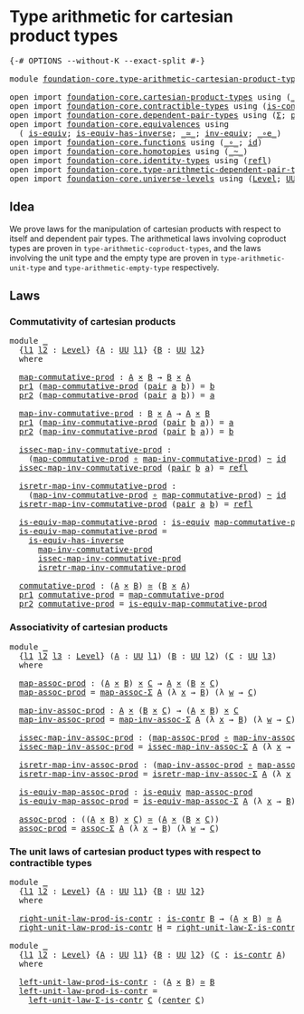 # Type arithmetic for cartesian product types

<pre class="Agda"><a id="56" class="Symbol">{-#</a> <a id="60" class="Keyword">OPTIONS</a> <a id="68" class="Pragma">--without-K</a> <a id="80" class="Pragma">--exact-split</a> <a id="94" class="Symbol">#-}</a>

<a id="99" class="Keyword">module</a> <a id="106" href="foundation-core.type-arithmetic-cartesian-product-types.html" class="Module">foundation-core.type-arithmetic-cartesian-product-types</a> <a id="162" class="Keyword">where</a>

<a id="169" class="Keyword">open</a> <a id="174" class="Keyword">import</a> <a id="181" href="foundation-core.cartesian-product-types.html" class="Module">foundation-core.cartesian-product-types</a> <a id="221" class="Keyword">using</a> <a id="227" class="Symbol">(</a><a id="228" href="foundation-core.cartesian-product-types.html#577" class="Function Operator">_×_</a><a id="231" class="Symbol">)</a>
<a id="233" class="Keyword">open</a> <a id="238" class="Keyword">import</a> <a id="245" href="foundation-core.contractible-types.html" class="Module">foundation-core.contractible-types</a> <a id="280" class="Keyword">using</a> <a id="286" class="Symbol">(</a><a id="287" href="foundation-core.contractible-types.html#992" class="Function">is-contr</a><a id="295" class="Symbol">;</a> <a id="297" href="foundation-core.contractible-types.html#1085" class="Function">center</a><a id="303" class="Symbol">)</a>
<a id="305" class="Keyword">open</a> <a id="310" class="Keyword">import</a> <a id="317" href="foundation-core.dependent-pair-types.html" class="Module">foundation-core.dependent-pair-types</a> <a id="354" class="Keyword">using</a> <a id="360" class="Symbol">(</a><a id="361" href="foundation-core.dependent-pair-types.html#502" class="Record">Σ</a><a id="362" class="Symbol">;</a> <a id="364" href="foundation-core.dependent-pair-types.html#575" class="InductiveConstructor">pair</a><a id="368" class="Symbol">;</a> <a id="370" href="foundation-core.dependent-pair-types.html#592" class="Field">pr1</a><a id="373" class="Symbol">;</a> <a id="375" href="foundation-core.dependent-pair-types.html#604" class="Field">pr2</a><a id="378" class="Symbol">)</a>
<a id="380" class="Keyword">open</a> <a id="385" class="Keyword">import</a> <a id="392" href="foundation-core.equivalences.html" class="Module">foundation-core.equivalences</a> <a id="421" class="Keyword">using</a>
  <a id="429" class="Symbol">(</a> <a id="431" href="foundation-core.equivalences.html#1542" class="Function">is-equiv</a><a id="439" class="Symbol">;</a> <a id="441" href="foundation-core.equivalences.html#2999" class="Function">is-equiv-has-inverse</a><a id="461" class="Symbol">;</a> <a id="463" href="foundation-core.equivalences.html#1607" class="Function Operator">_≃_</a><a id="466" class="Symbol">;</a> <a id="468" href="foundation-core.equivalences.html#5707" class="Function">inv-equiv</a><a id="477" class="Symbol">;</a> <a id="479" href="foundation-core.equivalences.html#7855" class="Function Operator">_∘e_</a><a id="483" class="Symbol">)</a>
<a id="485" class="Keyword">open</a> <a id="490" class="Keyword">import</a> <a id="497" href="foundation-core.functions.html" class="Module">foundation-core.functions</a> <a id="523" class="Keyword">using</a> <a id="529" class="Symbol">(</a><a id="530" href="foundation-core.functions.html#407" class="Function Operator">_∘_</a><a id="533" class="Symbol">;</a> <a id="535" href="foundation-core.functions.html#309" class="Function">id</a><a id="537" class="Symbol">)</a>
<a id="539" class="Keyword">open</a> <a id="544" class="Keyword">import</a> <a id="551" href="foundation-core.homotopies.html" class="Module">foundation-core.homotopies</a> <a id="578" class="Keyword">using</a> <a id="584" class="Symbol">(</a><a id="585" href="foundation-core.homotopies.html#545" class="Function Operator">_~_</a><a id="588" class="Symbol">)</a>
<a id="590" class="Keyword">open</a> <a id="595" class="Keyword">import</a> <a id="602" href="foundation-core.identity-types.html" class="Module">foundation-core.identity-types</a> <a id="633" class="Keyword">using</a> <a id="639" class="Symbol">(</a><a id="640" href="foundation-core.identity-types.html#1807" class="InductiveConstructor">refl</a><a id="644" class="Symbol">)</a>
<a id="646" class="Keyword">open</a> <a id="651" class="Keyword">import</a> <a id="658" href="foundation-core.type-arithmetic-dependent-pair-types.html" class="Module">foundation-core.type-arithmetic-dependent-pair-types</a>
<a id="711" class="Keyword">open</a> <a id="716" class="Keyword">import</a> <a id="723" href="foundation-core.universe-levels.html" class="Module">foundation-core.universe-levels</a> <a id="755" class="Keyword">using</a> <a id="761" class="Symbol">(</a><a id="762" href="Agda.Primitive.html#597" class="Postulate">Level</a><a id="767" class="Symbol">;</a> <a id="769" href="foundation-core.universe-levels.html#222" class="Primitive">UU</a><a id="771" class="Symbol">)</a>
</pre>
## Idea

We prove laws for the manipulation of cartesian products with respect to itself and dependent pair types. The arithmetical laws involving coproduct types are proven in `type-arithmetic-coproduct-types`, and the laws involving the unit type and the empty type are proven in `type-arithmetic-unit-type` and `type-arithmetic-empty-type` respectively.

## Laws

### Commutativity of cartesian products

<pre class="Agda"><a id="1194" class="Keyword">module</a> <a id="1201" href="foundation-core.type-arithmetic-cartesian-product-types.html#1201" class="Module">_</a>
  <a id="1205" class="Symbol">{</a><a id="1206" href="foundation-core.type-arithmetic-cartesian-product-types.html#1206" class="Bound">l1</a> <a id="1209" href="foundation-core.type-arithmetic-cartesian-product-types.html#1209" class="Bound">l2</a> <a id="1212" class="Symbol">:</a> <a id="1214" href="Agda.Primitive.html#597" class="Postulate">Level</a><a id="1219" class="Symbol">}</a> <a id="1221" class="Symbol">{</a><a id="1222" href="foundation-core.type-arithmetic-cartesian-product-types.html#1222" class="Bound">A</a> <a id="1224" class="Symbol">:</a> <a id="1226" href="foundation-core.universe-levels.html#222" class="Primitive">UU</a> <a id="1229" href="foundation-core.type-arithmetic-cartesian-product-types.html#1206" class="Bound">l1</a><a id="1231" class="Symbol">}</a> <a id="1233" class="Symbol">{</a><a id="1234" href="foundation-core.type-arithmetic-cartesian-product-types.html#1234" class="Bound">B</a> <a id="1236" class="Symbol">:</a> <a id="1238" href="foundation-core.universe-levels.html#222" class="Primitive">UU</a> <a id="1241" href="foundation-core.type-arithmetic-cartesian-product-types.html#1209" class="Bound">l2</a><a id="1243" class="Symbol">}</a>
  <a id="1247" class="Keyword">where</a>

  <a id="1256" href="foundation-core.type-arithmetic-cartesian-product-types.html#1256" class="Function">map-commutative-prod</a> <a id="1277" class="Symbol">:</a> <a id="1279" href="foundation-core.type-arithmetic-cartesian-product-types.html#1222" class="Bound">A</a> <a id="1281" href="foundation-core.cartesian-product-types.html#577" class="Function Operator">×</a> <a id="1283" href="foundation-core.type-arithmetic-cartesian-product-types.html#1234" class="Bound">B</a> <a id="1285" class="Symbol">→</a> <a id="1287" href="foundation-core.type-arithmetic-cartesian-product-types.html#1234" class="Bound">B</a> <a id="1289" href="foundation-core.cartesian-product-types.html#577" class="Function Operator">×</a> <a id="1291" href="foundation-core.type-arithmetic-cartesian-product-types.html#1222" class="Bound">A</a>
  <a id="1295" href="foundation-core.dependent-pair-types.html#592" class="Field">pr1</a> <a id="1299" class="Symbol">(</a><a id="1300" href="foundation-core.type-arithmetic-cartesian-product-types.html#1256" class="Function">map-commutative-prod</a> <a id="1321" class="Symbol">(</a><a id="1322" href="foundation-core.dependent-pair-types.html#575" class="InductiveConstructor">pair</a> <a id="1327" href="foundation-core.type-arithmetic-cartesian-product-types.html#1327" class="Bound">a</a> <a id="1329" href="foundation-core.type-arithmetic-cartesian-product-types.html#1329" class="Bound">b</a><a id="1330" class="Symbol">))</a> <a id="1333" class="Symbol">=</a> <a id="1335" href="foundation-core.type-arithmetic-cartesian-product-types.html#1329" class="Bound">b</a>
  <a id="1339" href="foundation-core.dependent-pair-types.html#604" class="Field">pr2</a> <a id="1343" class="Symbol">(</a><a id="1344" href="foundation-core.type-arithmetic-cartesian-product-types.html#1256" class="Function">map-commutative-prod</a> <a id="1365" class="Symbol">(</a><a id="1366" href="foundation-core.dependent-pair-types.html#575" class="InductiveConstructor">pair</a> <a id="1371" href="foundation-core.type-arithmetic-cartesian-product-types.html#1371" class="Bound">a</a> <a id="1373" href="foundation-core.type-arithmetic-cartesian-product-types.html#1373" class="Bound">b</a><a id="1374" class="Symbol">))</a> <a id="1377" class="Symbol">=</a> <a id="1379" href="foundation-core.type-arithmetic-cartesian-product-types.html#1371" class="Bound">a</a>
  
  <a id="1386" href="foundation-core.type-arithmetic-cartesian-product-types.html#1386" class="Function">map-inv-commutative-prod</a> <a id="1411" class="Symbol">:</a> <a id="1413" href="foundation-core.type-arithmetic-cartesian-product-types.html#1234" class="Bound">B</a> <a id="1415" href="foundation-core.cartesian-product-types.html#577" class="Function Operator">×</a> <a id="1417" href="foundation-core.type-arithmetic-cartesian-product-types.html#1222" class="Bound">A</a> <a id="1419" class="Symbol">→</a> <a id="1421" href="foundation-core.type-arithmetic-cartesian-product-types.html#1222" class="Bound">A</a> <a id="1423" href="foundation-core.cartesian-product-types.html#577" class="Function Operator">×</a> <a id="1425" href="foundation-core.type-arithmetic-cartesian-product-types.html#1234" class="Bound">B</a>
  <a id="1429" href="foundation-core.dependent-pair-types.html#592" class="Field">pr1</a> <a id="1433" class="Symbol">(</a><a id="1434" href="foundation-core.type-arithmetic-cartesian-product-types.html#1386" class="Function">map-inv-commutative-prod</a> <a id="1459" class="Symbol">(</a><a id="1460" href="foundation-core.dependent-pair-types.html#575" class="InductiveConstructor">pair</a> <a id="1465" href="foundation-core.type-arithmetic-cartesian-product-types.html#1465" class="Bound">b</a> <a id="1467" href="foundation-core.type-arithmetic-cartesian-product-types.html#1467" class="Bound">a</a><a id="1468" class="Symbol">))</a> <a id="1471" class="Symbol">=</a> <a id="1473" href="foundation-core.type-arithmetic-cartesian-product-types.html#1467" class="Bound">a</a>
  <a id="1477" href="foundation-core.dependent-pair-types.html#604" class="Field">pr2</a> <a id="1481" class="Symbol">(</a><a id="1482" href="foundation-core.type-arithmetic-cartesian-product-types.html#1386" class="Function">map-inv-commutative-prod</a> <a id="1507" class="Symbol">(</a><a id="1508" href="foundation-core.dependent-pair-types.html#575" class="InductiveConstructor">pair</a> <a id="1513" href="foundation-core.type-arithmetic-cartesian-product-types.html#1513" class="Bound">b</a> <a id="1515" href="foundation-core.type-arithmetic-cartesian-product-types.html#1515" class="Bound">a</a><a id="1516" class="Symbol">))</a> <a id="1519" class="Symbol">=</a> <a id="1521" href="foundation-core.type-arithmetic-cartesian-product-types.html#1513" class="Bound">b</a>

  <a id="1526" href="foundation-core.type-arithmetic-cartesian-product-types.html#1526" class="Function">issec-map-inv-commutative-prod</a> <a id="1557" class="Symbol">:</a>
    <a id="1563" class="Symbol">(</a><a id="1564" href="foundation-core.type-arithmetic-cartesian-product-types.html#1256" class="Function">map-commutative-prod</a> <a id="1585" href="foundation-core.functions.html#407" class="Function Operator">∘</a> <a id="1587" href="foundation-core.type-arithmetic-cartesian-product-types.html#1386" class="Function">map-inv-commutative-prod</a><a id="1611" class="Symbol">)</a> <a id="1613" href="foundation-core.homotopies.html#545" class="Function Operator">~</a> <a id="1615" href="foundation-core.functions.html#309" class="Function">id</a>
  <a id="1620" href="foundation-core.type-arithmetic-cartesian-product-types.html#1526" class="Function">issec-map-inv-commutative-prod</a> <a id="1651" class="Symbol">(</a><a id="1652" href="foundation-core.dependent-pair-types.html#575" class="InductiveConstructor">pair</a> <a id="1657" href="foundation-core.type-arithmetic-cartesian-product-types.html#1657" class="Bound">b</a> <a id="1659" href="foundation-core.type-arithmetic-cartesian-product-types.html#1659" class="Bound">a</a><a id="1660" class="Symbol">)</a> <a id="1662" class="Symbol">=</a> <a id="1664" href="foundation-core.identity-types.html#1807" class="InductiveConstructor">refl</a>

  <a id="1672" href="foundation-core.type-arithmetic-cartesian-product-types.html#1672" class="Function">isretr-map-inv-commutative-prod</a> <a id="1704" class="Symbol">:</a>
    <a id="1710" class="Symbol">(</a><a id="1711" href="foundation-core.type-arithmetic-cartesian-product-types.html#1386" class="Function">map-inv-commutative-prod</a> <a id="1736" href="foundation-core.functions.html#407" class="Function Operator">∘</a> <a id="1738" href="foundation-core.type-arithmetic-cartesian-product-types.html#1256" class="Function">map-commutative-prod</a><a id="1758" class="Symbol">)</a> <a id="1760" href="foundation-core.homotopies.html#545" class="Function Operator">~</a> <a id="1762" href="foundation-core.functions.html#309" class="Function">id</a>
  <a id="1767" href="foundation-core.type-arithmetic-cartesian-product-types.html#1672" class="Function">isretr-map-inv-commutative-prod</a> <a id="1799" class="Symbol">(</a><a id="1800" href="foundation-core.dependent-pair-types.html#575" class="InductiveConstructor">pair</a> <a id="1805" href="foundation-core.type-arithmetic-cartesian-product-types.html#1805" class="Bound">a</a> <a id="1807" href="foundation-core.type-arithmetic-cartesian-product-types.html#1807" class="Bound">b</a><a id="1808" class="Symbol">)</a> <a id="1810" class="Symbol">=</a> <a id="1812" href="foundation-core.identity-types.html#1807" class="InductiveConstructor">refl</a>

  <a id="1820" href="foundation-core.type-arithmetic-cartesian-product-types.html#1820" class="Function">is-equiv-map-commutative-prod</a> <a id="1850" class="Symbol">:</a> <a id="1852" href="foundation-core.equivalences.html#1542" class="Function">is-equiv</a> <a id="1861" href="foundation-core.type-arithmetic-cartesian-product-types.html#1256" class="Function">map-commutative-prod</a>
  <a id="1884" href="foundation-core.type-arithmetic-cartesian-product-types.html#1820" class="Function">is-equiv-map-commutative-prod</a> <a id="1914" class="Symbol">=</a>
    <a id="1920" href="foundation-core.equivalences.html#2999" class="Function">is-equiv-has-inverse</a>
      <a id="1947" href="foundation-core.type-arithmetic-cartesian-product-types.html#1386" class="Function">map-inv-commutative-prod</a>
      <a id="1978" href="foundation-core.type-arithmetic-cartesian-product-types.html#1526" class="Function">issec-map-inv-commutative-prod</a>
      <a id="2015" href="foundation-core.type-arithmetic-cartesian-product-types.html#1672" class="Function">isretr-map-inv-commutative-prod</a>

  <a id="2050" href="foundation-core.type-arithmetic-cartesian-product-types.html#2050" class="Function">commutative-prod</a> <a id="2067" class="Symbol">:</a> <a id="2069" class="Symbol">(</a><a id="2070" href="foundation-core.type-arithmetic-cartesian-product-types.html#1222" class="Bound">A</a> <a id="2072" href="foundation-core.cartesian-product-types.html#577" class="Function Operator">×</a> <a id="2074" href="foundation-core.type-arithmetic-cartesian-product-types.html#1234" class="Bound">B</a><a id="2075" class="Symbol">)</a> <a id="2077" href="foundation-core.equivalences.html#1607" class="Function Operator">≃</a> <a id="2079" class="Symbol">(</a><a id="2080" href="foundation-core.type-arithmetic-cartesian-product-types.html#1234" class="Bound">B</a> <a id="2082" href="foundation-core.cartesian-product-types.html#577" class="Function Operator">×</a> <a id="2084" href="foundation-core.type-arithmetic-cartesian-product-types.html#1222" class="Bound">A</a><a id="2085" class="Symbol">)</a>
  <a id="2089" href="foundation-core.dependent-pair-types.html#592" class="Field">pr1</a> <a id="2093" href="foundation-core.type-arithmetic-cartesian-product-types.html#2050" class="Function">commutative-prod</a> <a id="2110" class="Symbol">=</a> <a id="2112" href="foundation-core.type-arithmetic-cartesian-product-types.html#1256" class="Function">map-commutative-prod</a>
  <a id="2135" href="foundation-core.dependent-pair-types.html#604" class="Field">pr2</a> <a id="2139" href="foundation-core.type-arithmetic-cartesian-product-types.html#2050" class="Function">commutative-prod</a> <a id="2156" class="Symbol">=</a> <a id="2158" href="foundation-core.type-arithmetic-cartesian-product-types.html#1820" class="Function">is-equiv-map-commutative-prod</a>
</pre>
### Associativity of cartesian products

<pre class="Agda"><a id="2242" class="Keyword">module</a> <a id="2249" href="foundation-core.type-arithmetic-cartesian-product-types.html#2249" class="Module">_</a>
  <a id="2253" class="Symbol">{</a><a id="2254" href="foundation-core.type-arithmetic-cartesian-product-types.html#2254" class="Bound">l1</a> <a id="2257" href="foundation-core.type-arithmetic-cartesian-product-types.html#2257" class="Bound">l2</a> <a id="2260" href="foundation-core.type-arithmetic-cartesian-product-types.html#2260" class="Bound">l3</a> <a id="2263" class="Symbol">:</a> <a id="2265" href="Agda.Primitive.html#597" class="Postulate">Level</a><a id="2270" class="Symbol">}</a> <a id="2272" class="Symbol">(</a><a id="2273" href="foundation-core.type-arithmetic-cartesian-product-types.html#2273" class="Bound">A</a> <a id="2275" class="Symbol">:</a> <a id="2277" href="foundation-core.universe-levels.html#222" class="Primitive">UU</a> <a id="2280" href="foundation-core.type-arithmetic-cartesian-product-types.html#2254" class="Bound">l1</a><a id="2282" class="Symbol">)</a> <a id="2284" class="Symbol">(</a><a id="2285" href="foundation-core.type-arithmetic-cartesian-product-types.html#2285" class="Bound">B</a> <a id="2287" class="Symbol">:</a> <a id="2289" href="foundation-core.universe-levels.html#222" class="Primitive">UU</a> <a id="2292" href="foundation-core.type-arithmetic-cartesian-product-types.html#2257" class="Bound">l2</a><a id="2294" class="Symbol">)</a> <a id="2296" class="Symbol">(</a><a id="2297" href="foundation-core.type-arithmetic-cartesian-product-types.html#2297" class="Bound">C</a> <a id="2299" class="Symbol">:</a> <a id="2301" href="foundation-core.universe-levels.html#222" class="Primitive">UU</a> <a id="2304" href="foundation-core.type-arithmetic-cartesian-product-types.html#2260" class="Bound">l3</a><a id="2306" class="Symbol">)</a>
  <a id="2310" class="Keyword">where</a>
  
  <a id="2321" href="foundation-core.type-arithmetic-cartesian-product-types.html#2321" class="Function">map-assoc-prod</a> <a id="2336" class="Symbol">:</a> <a id="2338" class="Symbol">(</a><a id="2339" href="foundation-core.type-arithmetic-cartesian-product-types.html#2273" class="Bound">A</a> <a id="2341" href="foundation-core.cartesian-product-types.html#577" class="Function Operator">×</a> <a id="2343" href="foundation-core.type-arithmetic-cartesian-product-types.html#2285" class="Bound">B</a><a id="2344" class="Symbol">)</a> <a id="2346" href="foundation-core.cartesian-product-types.html#577" class="Function Operator">×</a> <a id="2348" href="foundation-core.type-arithmetic-cartesian-product-types.html#2297" class="Bound">C</a> <a id="2350" class="Symbol">→</a> <a id="2352" href="foundation-core.type-arithmetic-cartesian-product-types.html#2273" class="Bound">A</a> <a id="2354" href="foundation-core.cartesian-product-types.html#577" class="Function Operator">×</a> <a id="2356" class="Symbol">(</a><a id="2357" href="foundation-core.type-arithmetic-cartesian-product-types.html#2285" class="Bound">B</a> <a id="2359" href="foundation-core.cartesian-product-types.html#577" class="Function Operator">×</a> <a id="2361" href="foundation-core.type-arithmetic-cartesian-product-types.html#2297" class="Bound">C</a><a id="2362" class="Symbol">)</a>
  <a id="2366" href="foundation-core.type-arithmetic-cartesian-product-types.html#2321" class="Function">map-assoc-prod</a> <a id="2381" class="Symbol">=</a> <a id="2383" href="foundation-core.type-arithmetic-dependent-pair-types.html#4909" class="Function">map-assoc-Σ</a> <a id="2395" href="foundation-core.type-arithmetic-cartesian-product-types.html#2273" class="Bound">A</a> <a id="2397" class="Symbol">(λ</a> <a id="2400" href="foundation-core.type-arithmetic-cartesian-product-types.html#2400" class="Bound">x</a> <a id="2402" class="Symbol">→</a> <a id="2404" href="foundation-core.type-arithmetic-cartesian-product-types.html#2285" class="Bound">B</a><a id="2405" class="Symbol">)</a> <a id="2407" class="Symbol">(λ</a> <a id="2410" href="foundation-core.type-arithmetic-cartesian-product-types.html#2410" class="Bound">w</a> <a id="2412" class="Symbol">→</a> <a id="2414" href="foundation-core.type-arithmetic-cartesian-product-types.html#2297" class="Bound">C</a><a id="2415" class="Symbol">)</a>

  <a id="2420" href="foundation-core.type-arithmetic-cartesian-product-types.html#2420" class="Function">map-inv-assoc-prod</a> <a id="2439" class="Symbol">:</a> <a id="2441" href="foundation-core.type-arithmetic-cartesian-product-types.html#2273" class="Bound">A</a> <a id="2443" href="foundation-core.cartesian-product-types.html#577" class="Function Operator">×</a> <a id="2445" class="Symbol">(</a><a id="2446" href="foundation-core.type-arithmetic-cartesian-product-types.html#2285" class="Bound">B</a> <a id="2448" href="foundation-core.cartesian-product-types.html#577" class="Function Operator">×</a> <a id="2450" href="foundation-core.type-arithmetic-cartesian-product-types.html#2297" class="Bound">C</a><a id="2451" class="Symbol">)</a> <a id="2453" class="Symbol">→</a> <a id="2455" class="Symbol">(</a><a id="2456" href="foundation-core.type-arithmetic-cartesian-product-types.html#2273" class="Bound">A</a> <a id="2458" href="foundation-core.cartesian-product-types.html#577" class="Function Operator">×</a> <a id="2460" href="foundation-core.type-arithmetic-cartesian-product-types.html#2285" class="Bound">B</a><a id="2461" class="Symbol">)</a> <a id="2463" href="foundation-core.cartesian-product-types.html#577" class="Function Operator">×</a> <a id="2465" href="foundation-core.type-arithmetic-cartesian-product-types.html#2297" class="Bound">C</a>
  <a id="2469" href="foundation-core.type-arithmetic-cartesian-product-types.html#2420" class="Function">map-inv-assoc-prod</a> <a id="2488" class="Symbol">=</a> <a id="2490" href="foundation-core.type-arithmetic-dependent-pair-types.html#5030" class="Function">map-inv-assoc-Σ</a> <a id="2506" href="foundation-core.type-arithmetic-cartesian-product-types.html#2273" class="Bound">A</a> <a id="2508" class="Symbol">(λ</a> <a id="2511" href="foundation-core.type-arithmetic-cartesian-product-types.html#2511" class="Bound">x</a> <a id="2513" class="Symbol">→</a> <a id="2515" href="foundation-core.type-arithmetic-cartesian-product-types.html#2285" class="Bound">B</a><a id="2516" class="Symbol">)</a> <a id="2518" class="Symbol">(λ</a> <a id="2521" href="foundation-core.type-arithmetic-cartesian-product-types.html#2521" class="Bound">w</a> <a id="2523" class="Symbol">→</a> <a id="2525" href="foundation-core.type-arithmetic-cartesian-product-types.html#2297" class="Bound">C</a><a id="2526" class="Symbol">)</a>

  <a id="2531" href="foundation-core.type-arithmetic-cartesian-product-types.html#2531" class="Function">issec-map-inv-assoc-prod</a> <a id="2556" class="Symbol">:</a> <a id="2558" class="Symbol">(</a><a id="2559" href="foundation-core.type-arithmetic-cartesian-product-types.html#2321" class="Function">map-assoc-prod</a> <a id="2574" href="foundation-core.functions.html#407" class="Function Operator">∘</a> <a id="2576" href="foundation-core.type-arithmetic-cartesian-product-types.html#2420" class="Function">map-inv-assoc-prod</a><a id="2594" class="Symbol">)</a> <a id="2596" href="foundation-core.homotopies.html#545" class="Function Operator">~</a> <a id="2598" href="foundation-core.functions.html#309" class="Function">id</a>
  <a id="2603" href="foundation-core.type-arithmetic-cartesian-product-types.html#2531" class="Function">issec-map-inv-assoc-prod</a> <a id="2628" class="Symbol">=</a> <a id="2630" href="foundation-core.type-arithmetic-dependent-pair-types.html#5348" class="Function">issec-map-inv-assoc-Σ</a> <a id="2652" href="foundation-core.type-arithmetic-cartesian-product-types.html#2273" class="Bound">A</a> <a id="2654" class="Symbol">(λ</a> <a id="2657" href="foundation-core.type-arithmetic-cartesian-product-types.html#2657" class="Bound">x</a> <a id="2659" class="Symbol">→</a> <a id="2661" href="foundation-core.type-arithmetic-cartesian-product-types.html#2285" class="Bound">B</a><a id="2662" class="Symbol">)</a> <a id="2664" class="Symbol">(λ</a> <a id="2667" href="foundation-core.type-arithmetic-cartesian-product-types.html#2667" class="Bound">w</a> <a id="2669" class="Symbol">→</a> <a id="2671" href="foundation-core.type-arithmetic-cartesian-product-types.html#2297" class="Bound">C</a><a id="2672" class="Symbol">)</a>

  <a id="2677" href="foundation-core.type-arithmetic-cartesian-product-types.html#2677" class="Function">isretr-map-inv-assoc-prod</a> <a id="2703" class="Symbol">:</a> <a id="2705" class="Symbol">(</a><a id="2706" href="foundation-core.type-arithmetic-cartesian-product-types.html#2420" class="Function">map-inv-assoc-prod</a> <a id="2725" href="foundation-core.functions.html#407" class="Function Operator">∘</a> <a id="2727" href="foundation-core.type-arithmetic-cartesian-product-types.html#2321" class="Function">map-assoc-prod</a><a id="2741" class="Symbol">)</a> <a id="2743" href="foundation-core.homotopies.html#545" class="Function Operator">~</a> <a id="2745" href="foundation-core.functions.html#309" class="Function">id</a>
  <a id="2750" href="foundation-core.type-arithmetic-cartesian-product-types.html#2677" class="Function">isretr-map-inv-assoc-prod</a> <a id="2776" class="Symbol">=</a> <a id="2778" href="foundation-core.type-arithmetic-dependent-pair-types.html#5229" class="Function">isretr-map-inv-assoc-Σ</a> <a id="2801" href="foundation-core.type-arithmetic-cartesian-product-types.html#2273" class="Bound">A</a> <a id="2803" class="Symbol">(λ</a> <a id="2806" href="foundation-core.type-arithmetic-cartesian-product-types.html#2806" class="Bound">x</a> <a id="2808" class="Symbol">→</a> <a id="2810" href="foundation-core.type-arithmetic-cartesian-product-types.html#2285" class="Bound">B</a><a id="2811" class="Symbol">)</a> <a id="2813" class="Symbol">(λ</a> <a id="2816" href="foundation-core.type-arithmetic-cartesian-product-types.html#2816" class="Bound">w</a> <a id="2818" class="Symbol">→</a> <a id="2820" href="foundation-core.type-arithmetic-cartesian-product-types.html#2297" class="Bound">C</a><a id="2821" class="Symbol">)</a>

  <a id="2826" href="foundation-core.type-arithmetic-cartesian-product-types.html#2826" class="Function">is-equiv-map-assoc-prod</a> <a id="2850" class="Symbol">:</a> <a id="2852" href="foundation-core.equivalences.html#1542" class="Function">is-equiv</a> <a id="2861" href="foundation-core.type-arithmetic-cartesian-product-types.html#2321" class="Function">map-assoc-prod</a>
  <a id="2878" href="foundation-core.type-arithmetic-cartesian-product-types.html#2826" class="Function">is-equiv-map-assoc-prod</a> <a id="2902" class="Symbol">=</a> <a id="2904" href="foundation-core.type-arithmetic-dependent-pair-types.html#5476" class="Function">is-equiv-map-assoc-Σ</a> <a id="2925" href="foundation-core.type-arithmetic-cartesian-product-types.html#2273" class="Bound">A</a> <a id="2927" class="Symbol">(λ</a> <a id="2930" href="foundation-core.type-arithmetic-cartesian-product-types.html#2930" class="Bound">x</a> <a id="2932" class="Symbol">→</a> <a id="2934" href="foundation-core.type-arithmetic-cartesian-product-types.html#2285" class="Bound">B</a><a id="2935" class="Symbol">)</a> <a id="2937" class="Symbol">(λ</a> <a id="2940" href="foundation-core.type-arithmetic-cartesian-product-types.html#2940" class="Bound">w</a> <a id="2942" class="Symbol">→</a> <a id="2944" href="foundation-core.type-arithmetic-cartesian-product-types.html#2297" class="Bound">C</a><a id="2945" class="Symbol">)</a>

  <a id="2950" href="foundation-core.type-arithmetic-cartesian-product-types.html#2950" class="Function">assoc-prod</a> <a id="2961" class="Symbol">:</a> <a id="2963" class="Symbol">((</a><a id="2965" href="foundation-core.type-arithmetic-cartesian-product-types.html#2273" class="Bound">A</a> <a id="2967" href="foundation-core.cartesian-product-types.html#577" class="Function Operator">×</a> <a id="2969" href="foundation-core.type-arithmetic-cartesian-product-types.html#2285" class="Bound">B</a><a id="2970" class="Symbol">)</a> <a id="2972" href="foundation-core.cartesian-product-types.html#577" class="Function Operator">×</a> <a id="2974" href="foundation-core.type-arithmetic-cartesian-product-types.html#2297" class="Bound">C</a><a id="2975" class="Symbol">)</a> <a id="2977" href="foundation-core.equivalences.html#1607" class="Function Operator">≃</a> <a id="2979" class="Symbol">(</a><a id="2980" href="foundation-core.type-arithmetic-cartesian-product-types.html#2273" class="Bound">A</a> <a id="2982" href="foundation-core.cartesian-product-types.html#577" class="Function Operator">×</a> <a id="2984" class="Symbol">(</a><a id="2985" href="foundation-core.type-arithmetic-cartesian-product-types.html#2285" class="Bound">B</a> <a id="2987" href="foundation-core.cartesian-product-types.html#577" class="Function Operator">×</a> <a id="2989" href="foundation-core.type-arithmetic-cartesian-product-types.html#2297" class="Bound">C</a><a id="2990" class="Symbol">))</a>
  <a id="2995" href="foundation-core.type-arithmetic-cartesian-product-types.html#2950" class="Function">assoc-prod</a> <a id="3006" class="Symbol">=</a> <a id="3008" href="foundation-core.type-arithmetic-dependent-pair-types.html#5662" class="Function">assoc-Σ</a> <a id="3016" href="foundation-core.type-arithmetic-cartesian-product-types.html#2273" class="Bound">A</a> <a id="3018" class="Symbol">(λ</a> <a id="3021" href="foundation-core.type-arithmetic-cartesian-product-types.html#3021" class="Bound">x</a> <a id="3023" class="Symbol">→</a> <a id="3025" href="foundation-core.type-arithmetic-cartesian-product-types.html#2285" class="Bound">B</a><a id="3026" class="Symbol">)</a> <a id="3028" class="Symbol">(λ</a> <a id="3031" href="foundation-core.type-arithmetic-cartesian-product-types.html#3031" class="Bound">w</a> <a id="3033" class="Symbol">→</a> <a id="3035" href="foundation-core.type-arithmetic-cartesian-product-types.html#2297" class="Bound">C</a><a id="3036" class="Symbol">)</a>
</pre>
### The unit laws of cartesian product types with respect to contractible types

<pre class="Agda"><a id="3132" class="Keyword">module</a> <a id="3139" href="foundation-core.type-arithmetic-cartesian-product-types.html#3139" class="Module">_</a>
  <a id="3143" class="Symbol">{</a><a id="3144" href="foundation-core.type-arithmetic-cartesian-product-types.html#3144" class="Bound">l1</a> <a id="3147" href="foundation-core.type-arithmetic-cartesian-product-types.html#3147" class="Bound">l2</a> <a id="3150" class="Symbol">:</a> <a id="3152" href="Agda.Primitive.html#597" class="Postulate">Level</a><a id="3157" class="Symbol">}</a> <a id="3159" class="Symbol">{</a><a id="3160" href="foundation-core.type-arithmetic-cartesian-product-types.html#3160" class="Bound">A</a> <a id="3162" class="Symbol">:</a> <a id="3164" href="foundation-core.universe-levels.html#222" class="Primitive">UU</a> <a id="3167" href="foundation-core.type-arithmetic-cartesian-product-types.html#3144" class="Bound">l1</a><a id="3169" class="Symbol">}</a> <a id="3171" class="Symbol">{</a><a id="3172" href="foundation-core.type-arithmetic-cartesian-product-types.html#3172" class="Bound">B</a> <a id="3174" class="Symbol">:</a> <a id="3176" href="foundation-core.universe-levels.html#222" class="Primitive">UU</a> <a id="3179" href="foundation-core.type-arithmetic-cartesian-product-types.html#3147" class="Bound">l2</a><a id="3181" class="Symbol">}</a>
  <a id="3185" class="Keyword">where</a>

  <a id="3194" href="foundation-core.type-arithmetic-cartesian-product-types.html#3194" class="Function">right-unit-law-prod-is-contr</a> <a id="3223" class="Symbol">:</a> <a id="3225" href="foundation-core.contractible-types.html#992" class="Function">is-contr</a> <a id="3234" href="foundation-core.type-arithmetic-cartesian-product-types.html#3172" class="Bound">B</a> <a id="3236" class="Symbol">→</a> <a id="3238" class="Symbol">(</a><a id="3239" href="foundation-core.type-arithmetic-cartesian-product-types.html#3160" class="Bound">A</a> <a id="3241" href="foundation-core.cartesian-product-types.html#577" class="Function Operator">×</a> <a id="3243" href="foundation-core.type-arithmetic-cartesian-product-types.html#3172" class="Bound">B</a><a id="3244" class="Symbol">)</a> <a id="3246" href="foundation-core.equivalences.html#1607" class="Function Operator">≃</a> <a id="3248" href="foundation-core.type-arithmetic-cartesian-product-types.html#3160" class="Bound">A</a>
  <a id="3252" href="foundation-core.type-arithmetic-cartesian-product-types.html#3194" class="Function">right-unit-law-prod-is-contr</a> <a id="3281" href="foundation-core.type-arithmetic-cartesian-product-types.html#3281" class="Bound">H</a> <a id="3283" class="Symbol">=</a> <a id="3285" href="foundation-core.type-arithmetic-dependent-pair-types.html#4301" class="Function">right-unit-law-Σ-is-contr</a> <a id="3311" class="Symbol">(λ</a> <a id="3314" href="foundation-core.type-arithmetic-cartesian-product-types.html#3314" class="Bound">a</a> <a id="3316" class="Symbol">→</a> <a id="3318" href="foundation-core.type-arithmetic-cartesian-product-types.html#3281" class="Bound">H</a><a id="3319" class="Symbol">)</a>

<a id="3322" class="Keyword">module</a> <a id="3329" href="foundation-core.type-arithmetic-cartesian-product-types.html#3329" class="Module">_</a>
  <a id="3333" class="Symbol">{</a><a id="3334" href="foundation-core.type-arithmetic-cartesian-product-types.html#3334" class="Bound">l1</a> <a id="3337" href="foundation-core.type-arithmetic-cartesian-product-types.html#3337" class="Bound">l2</a> <a id="3340" class="Symbol">:</a> <a id="3342" href="Agda.Primitive.html#597" class="Postulate">Level</a><a id="3347" class="Symbol">}</a> <a id="3349" class="Symbol">{</a><a id="3350" href="foundation-core.type-arithmetic-cartesian-product-types.html#3350" class="Bound">A</a> <a id="3352" class="Symbol">:</a> <a id="3354" href="foundation-core.universe-levels.html#222" class="Primitive">UU</a> <a id="3357" href="foundation-core.type-arithmetic-cartesian-product-types.html#3334" class="Bound">l1</a><a id="3359" class="Symbol">}</a> <a id="3361" class="Symbol">{</a><a id="3362" href="foundation-core.type-arithmetic-cartesian-product-types.html#3362" class="Bound">B</a> <a id="3364" class="Symbol">:</a> <a id="3366" href="foundation-core.universe-levels.html#222" class="Primitive">UU</a> <a id="3369" href="foundation-core.type-arithmetic-cartesian-product-types.html#3337" class="Bound">l2</a><a id="3371" class="Symbol">}</a> <a id="3373" class="Symbol">(</a><a id="3374" href="foundation-core.type-arithmetic-cartesian-product-types.html#3374" class="Bound">C</a> <a id="3376" class="Symbol">:</a> <a id="3378" href="foundation-core.contractible-types.html#992" class="Function">is-contr</a> <a id="3387" href="foundation-core.type-arithmetic-cartesian-product-types.html#3350" class="Bound">A</a><a id="3388" class="Symbol">)</a>
  <a id="3392" class="Keyword">where</a>
  
  <a id="3403" href="foundation-core.type-arithmetic-cartesian-product-types.html#3403" class="Function">left-unit-law-prod-is-contr</a> <a id="3431" class="Symbol">:</a> <a id="3433" class="Symbol">(</a><a id="3434" href="foundation-core.type-arithmetic-cartesian-product-types.html#3350" class="Bound">A</a> <a id="3436" href="foundation-core.cartesian-product-types.html#577" class="Function Operator">×</a> <a id="3438" href="foundation-core.type-arithmetic-cartesian-product-types.html#3362" class="Bound">B</a><a id="3439" class="Symbol">)</a> <a id="3441" href="foundation-core.equivalences.html#1607" class="Function Operator">≃</a> <a id="3443" href="foundation-core.type-arithmetic-cartesian-product-types.html#3362" class="Bound">B</a>
  <a id="3447" href="foundation-core.type-arithmetic-cartesian-product-types.html#3403" class="Function">left-unit-law-prod-is-contr</a> <a id="3475" class="Symbol">=</a>
    <a id="3481" href="foundation-core.type-arithmetic-dependent-pair-types.html#3077" class="Function">left-unit-law-Σ-is-contr</a> <a id="3506" href="foundation-core.type-arithmetic-cartesian-product-types.html#3374" class="Bound">C</a> <a id="3508" class="Symbol">(</a><a id="3509" href="foundation-core.contractible-types.html#1085" class="Function">center</a> <a id="3516" href="foundation-core.type-arithmetic-cartesian-product-types.html#3374" class="Bound">C</a><a id="3517" class="Symbol">)</a>
</pre>